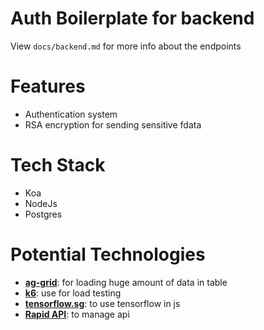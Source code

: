 # Auth Boilerplate for backend
View `docs/backend.md` for more info about the endpoints

# Features
* Authentication system
* RSA encryption for sending sensitive fdata

# Tech Stack
* Koa
* NodeJs
* Postgres

# Potential Technologies
* **[ag-grid](https://www.ag-grid.com/)**: for loading huge amount of data in table
* **[k6](https://k6.io/)**: use for load testing
* **[tensorflow.sg](https://www.tensorflow.org/js)**: to use tensorflow in js
* **[Rapid API](https://rapidapi.com/)**: to manage api
